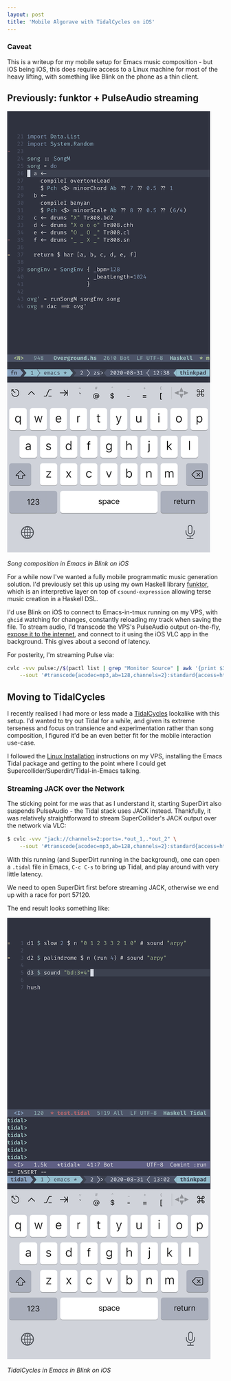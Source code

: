 ```yaml
---
layout: post
title: 'Mobile Algorave with TidalCycles on iOS'
---
```


### Caveat

This is a writeup for my mobile setup for Emacs music composition - but iOS being iOS, this does require access to a Linux machine for most of the heavy lifting, with something like Blink on the phone as a thin client.

## Previously: funktor + PulseAudio streaming

![](/img/tidal1.png)

*Song composition in Emacs in Blink on iOS*

For a while now I've wanted a fully mobile programmatic music generation solution. I'd previously set this up using my own Haskell library [funktor](https://github.com/harryaskham/funktor), which is an interpretive layer on top of `csound-expression` allowing terse music creation in a Haskell DSL.

I'd use Blink on iOS to connect to Emacs-in-tmux running on my VPS, with `ghcid` watching for changes, constantly reloading my track when saving the file. To stream audio, I'd transcode the VPS's PulseAudio output on-the-fly, [expose it to the internet](https://superuser.com/questions/605445/how-to-stream-my-gnu-linux-audio-output-to-android-devices-over-wi-fi/1021823?noredirect=1#comment2066805_1021823), and connect to it using the iOS VLC app in the background. This gives about a second of latency.

For posterity, I'm streaming Pulse via:

```sh
cvlc -vvv pulse://$(pactl list | grep "Monitor Source" | awk '{print $3}') \
    --sout '#transcode{acodec=mp3,ab=128,channels=2}:standard{access=http,dst=0.0.0.0:8888/pc.mp3}'
```

## Moving to TidalCycles

I recently realised I had more or less made a [TidalCycles](https://tidalcycles.org) lookalike with this setup. I'd wanted to try out Tidal for a while, and given its extreme terseness and focus on transience and experimentation rather than song composition, I figured it'd be an even better fit for the mobile interaction use-case.

I followed the [Linux Installation](https://tidalcycles.org/index.php/Linux_installation) instructions on my VPS, installing the Emacs Tidal package and getting to the point where I could get Supercollider/Superdirt/Tidal-in-Emacs talking.

### Streaming JACK over the Network
The sticking point for me was that as I understand it, starting SuperDirt also suspends PulseAudio - the Tidal stack uses JACK instead. Thankfully, it was relatively straightforward to stream SuperCollider's JACK output over the network via VLC:

```sh
$ cvlc -vvv "jack://channels=2:ports=.*out_1,.*out_2" \
    --sout '#transcode{acodec=mp3,ab=128,channels=2}:standard{access=http,dst=0.0.0.0:8888/pc.mp3}'
```

With this running (and SuperDirt running in the background), one can open a `.tidal` file in Emacs, `C-c C-s` to bring up Tidal, and play around with very little latency.

We need to open SuperDirt first before streaming JACK, otherwise we end up with a race for port 57120.

The end result looks something like:

![](/img/tidal2.png)

*TidalCycles in Emacs in Blink on iOS*
